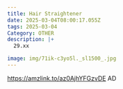 ```yaml
---
title: Hair Straightener
date: 2025-03-04T08:00:17.055Z
tags: 2025-03-04
Category: OTHER
description: |+
  29.xx

image: img/71ik-c3yo5l._sl1500_.jpg
---
```

https://amzlink.to/az0AjhYFGzvDE
AD